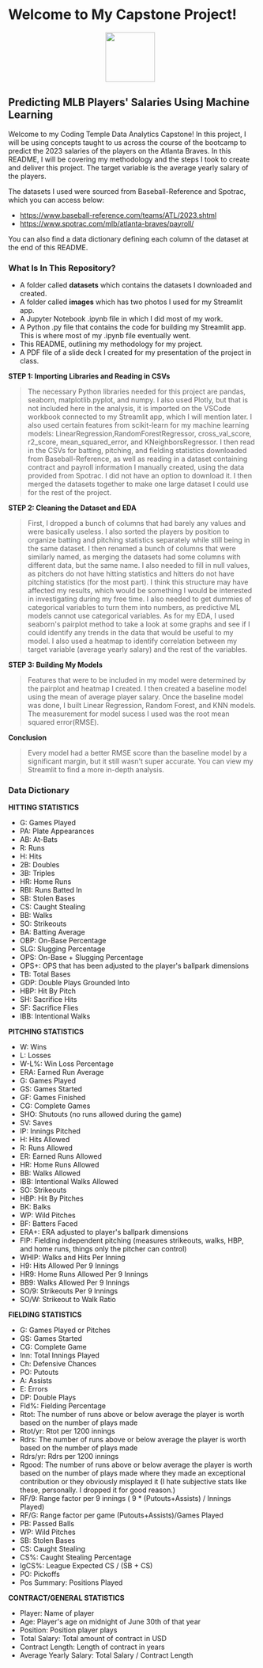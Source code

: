 # Welcome to My Capstone Project!
<div style="display: flex; align-items: center; justify-content: center; text-align: center;">
  <img src="https://coursereport-s3-production.global.ssl.fastly.net/uploads/school/logo/219/original/CT_LOGO_NEW.jpg" width="100" style="margin-right: 10px;">
</div>

## Predicting MLB Players' Salaries Using Machine Learning
Welcome to my Coding Temple Data Analytics Capstone! In this project, I will be using concepts taught to us across the course of the bootcamp to predict the 2023 salaries of the players on the Atlanta Braves. In this README, I will be covering my methodology and the steps I took to create and deliver this project. The target variable is the average yearly salary of the players.

The datasets I used were sourced from Baseball-Reference and Spotrac, which you can access below:
- https://www.baseball-reference.com/teams/ATL/2023.shtml
- https://www.spotrac.com/mlb/atlanta-braves/payroll/

You can also find a data dictionary defining each column of the dataset at the end of this README.

### What Is In This Repository?
- A folder called **datasets** which contains the datasets I downloaded and created.
- A folder called **images** which has two photos I used for my Streamlit app.
- A Jupyter Notebook .ipynb file in which I did most of my work.
- A Python .py file that contains the code for building my Streamlit app. This is where most of my .ipynb file eventually went.
- This README, outlining my methodology for my project.
- A PDF file of a slide deck I created for my presentation of the project in class.
  
**STEP 1: Importing Libraries and Reading in CSVs**
> The necessary Python libraries needed for this project are pandas, seaborn, matplotlib.pyplot, and numpy. I also used Plotly, but that is not included here in the analysis, it is imported on the VSCode workbook connected to my Streamlit app, which I will mention later. I also used certain features from scikit-learn for my machine learning models: LinearRegression,RandomForestRegressor, cross_val_score, r2_score, mean_squared_error, and KNeighborsRegressor. I then read in the CSVs for batting, pitching, and fielding statistics downloaded from Baseball-Reference, as well as reading in a dataset containing contract and payroll information I manually created, using the data provided from Spotrac. I did not have an option to download it. I then merged the datasets together to make one large dataset I could use for the rest of the project.

**STEP 2: Cleaning the Dataset and EDA**
> First, I dropped a bunch of columns that had barely any values and were basically useless. I also sorted the players by position to organize batting and pitching statistics separately while still being in the same dataset. I then renamed a bunch of columns that were similarly named, as merging the datasets had some columns with different data, but the same name. I also needed to fill in null values, as pitchers do not have hitting statistics and hitters do not have pitching statistics (for the most part). I think this structure may have affected my results, which would be something I would be interested in investigating during my free time. I also needed to get dummies of categorical variables to turn them into numbers, as predictive ML models cannot use categorical variables. As for my EDA, I used seaborn's pairplot method to take a look at some graphs and see if I could identify any trends in the data that would be useful to my model. I also used a heatmap to identify correlation between my target variable (average yearly salary) and the rest of the variables.

**STEP 3: Building My Models**
> Features that were to be included in my model were determined by the pairplot and heatmap I created. I then created a baseline model using the mean of average player salary. Once the baseline model was done, I built Linear Regression, Random Forest, and KNN models. The measurement for model sucess I used was the root mean squared error(RMSE).

**Conclusion**
> Every model had a better RMSE score than the baseline model by a significant margin, but it still wasn't super accurate. You can view my Streamlit to find a more in-depth analysis.

### Data Dictionary
**HITTING STATISTICS**

- G: Games Played
- PA: Plate Appearances
- AB: At-Bats
- R: Runs
- H: Hits
- 2B: Doubles
- 3B: Triples
- HR: Home Runs
- RBI: Runs Batted In
- SB: Stolen Bases
- CS: Caught Stealing
- BB: Walks
- SO: Strikeouts
- BA: Batting Average
- OBP: On-Base Percentage
- SLG: Slugging Percentage
- OPS: On-Base + Slugging Percentage
- OPS+: OPS that has been adjusted to the player's ballpark dimensions
- TB: Total Bases
- GDP: Double Plays Grounded Into
- HBP: Hit By Pitch
- SH: Sacrifice Hits
- SF: Sacrifice Flies
- IBB: Intentional Walks

**PITCHING STATISTICS**
- W: Wins
- L: Losses
- W-L%: Win Loss Percentage
- ERA: Earned Run Average
- G: Games Played
- GS: Games Started
- GF: Games Finished
- CG: Complete Games
- SHO: Shutouts (no runs allowed during the game)
- SV: Saves
- IP: Innings Pitched
- H: Hits Allowed
- R: Runs Allowed
- ER: Earned Runs Allowed
- HR: Home Runs Allowed
- BB: Walks Allowed
- IBB: Intentional Walks Allowed
- SO: Strikeouts
- HBP: Hit By Pitches
- BK: Balks
- WP: Wild Pitches
- BF: Batters Faced
- ERA+: ERA adjusted to player's ballpark dimensions
- FIP: Fielding independent pitching (measures strikeouts, walks, HBP, and home runs, things only the pitcher can control)
- WHIP: Walks and Hits Per Inning
- H9: Hits Allowed Per 9 Innings
- HR9: Home Runs Allowed Per 9 Innings
- BB9: Walks Allowed Per 9 Innings
- SO/9: Strikeouts Per 9 Innings
- SO/W: Strikeout to Walk Ratio

**FIELDING STATISTICS**
- G: Games Played or Pitches
- GS: Games Started
- CG: Complete Game
- Inn: Total Innings Played
- Ch: Defensive Chances
- PO: Putouts
- A: Assists
- E: Errors
- DP: Double Plays
- Fld%: Fielding Percentage
- Rtot: The number of runs above or below average the player is worth based on the number of plays made
- Rtot/yr: Rtot per 1200 innings
- Rdrs: The number of runs above or below average the player is worth based on the number of plays made
- Rdrs/yr: Rdrs per 1200 innings
- Rgood: The number of runs above or below average the player is worth based on the number of plays made where they made an exceptional contribution or they obviously misplayed it (I hate subjective stats like these, personally. I dropped it for good reason.)
- RF/9: Range factor per 9 innings ( 9 * (Putouts+Assists) / Innings Played)
- RF/G: Range factor per game (Putouts+Assists)/Games Played
- PB: Passed Balls
- WP: Wild Pitches
- SB: Stolen Bases
- CS: Caught Stealing
- CS%: Caught Stealing Percentage
- lgCS%: League Expected CS / (SB + CS)
- PO: Pickoffs
- Pos Summary: Positions Played

**CONTRACT/GENERAL STATISTICS**
- Player: Name of player
- Age: Player's age on midnight of June 30th of that year
- Position: Position player plays
- Total Salary: Total amount of contract in USD
- Contract Length: Length of contract in years
- Average Yearly Salary: Total Salary / Contract Length
  
